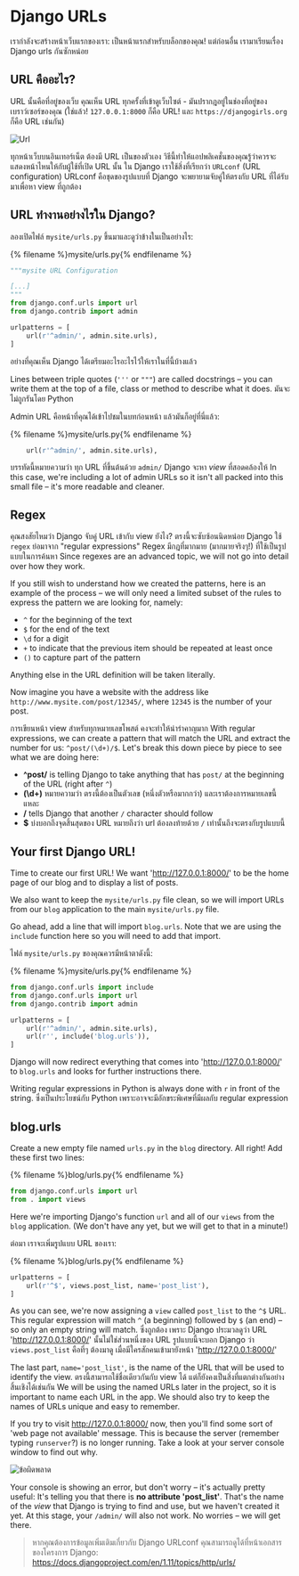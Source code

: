 # Django URLs

เรากำลังจะสร้างหน้าเว็บแรกของเรา: เป็นหน้าแรกสำหรับบล็อกของคุณ! แต่ก่อนอื่น เรามาเรียนเรื่อง Django urls กันซักหน่อย

## URL คืออะไร?

URL นั้นคือที่อยู่ของเว็บ คุณเห็น URL ทุกครั้งที่เข้าดูเว็บไซต์ - มันปรากฎอยู่ในช่องที่อยู่ของเบราว์เซอร์ของคุณ (ใช่แล้ว! `127.0.0.1:8000` ก็คือ URL! และ `https://djangogirls.org` ก็คือ URL เช่นกัน)

![Url](images/url.png)

ทุกหน้าเว็บบนอินเทอร์เน็ต ต้องมี URL เป็นของตัวเอง วิธีนี้ทำให้แอปพลิเคชั่นของคุณรู้ว่าควรจะแสดงหน้าไหนให้กับผู้ใช้ที่เปิด URL นั้น ใน Django เราใช้สิ่งที่เรียกว่า `URLconf` (URL configuration) URLconf คือชุดของรูปแบบที่ Django จะพยายามจับคู่ให้ตรงกับ URL ที่ได้รับมาเพื่อหา view ที่ถูกต้อง

## URL ทำงานอย่างไรใน Django?

ลองเปิดไฟล์ `mysite/urls.py` ขึ้นมาและดูว่าข้างในเป็นอย่างไร:

{% filename %}mysite/urls.py{% endfilename %}

```python
"""mysite URL Configuration

[...]
"""
from django.conf.urls import url
from django.contrib import admin

urlpatterns = [
    url(r'^admin/', admin.site.urls),
]
```

อย่างที่คุณเห็น Django ได้เตรียมอะไรอะไรไว้ให้เราในที่นี้บ้างแล้ว

Lines between triple quotes (`'''` or `"""`) are called docstrings – you can write them at the top of a file, class or method to describe what it does. มันจะไม่ถูกรันโดย Python

Admin URL คือหน้าที่คุณได้เข้าไปชมในบทก่อนหน้า แล้วมันก็อยู่ที่นี่แล้ว:

{% filename %}mysite/urls.py{% endfilename %}

```python
    url(r'^admin/', admin.site.urls),
```

บรรทัดนี้หมายความว่า ทุก URL ที่ขึ้นต้นด้วย `admin/` Django จะหา *view* ที่สอดคล้องให้ In this case, we're including a lot of admin URLs so it isn't all packed into this small file – it's more readable and cleaner.

## Regex

คุณสงสัยไหมว่า Django จับคู่ URL เข้ากับ view ยังไง? ตรงนี้จะซับซ้อนนิดหน่อย Django ใช้ `regex` ย่อมาจาก "regular expressions" Regex มีกฎที่มากมาย (มากมายจริงๆ!) ที่ใช้เป็นรูปแบบในการค้นหา Since regexes are an advanced topic, we will not go into detail over how they work.

If you still wish to understand how we created the patterns, here is an example of the process – we will only need a limited subset of the rules to express the pattern we are looking for, namely:

* `^` for the beginning of the text
* `$` for the end of the text
* `\d` for a digit
* `+` to indicate that the previous item should be repeated at least once
* `()` to capture part of the pattern

Anything else in the URL definition will be taken literally.

Now imagine you have a website with the address like `http://www.mysite.com/post/12345/`, where `12345` is the number of your post.

การเขียนหน้า view สำหรับทุกหมายเลขโพสต์ คงจะทำให้น่ารำคาญมาก With regular expressions, we can create a pattern that will match the URL and extract the number for us: `^post/(\d+)/$`. Let's break this down piece by piece to see what we are doing here:

* **^post/** is telling Django to take anything that has `post/` at the beginning of the URL (right after `^`)
* **(\d+)** หมายความว่า ตรงนี้ต้องเป็นตัวเลข (หนึ่งตัวหรือมากกว่า) และเราต้องการหมายเลขนี้แหละ
* **/** tells Django that another `/` character should follow
* **$** บ่งบอกถึงจุดสิ้นสุดของ URL หมายถึงว่า url ต้องลงท้ายด้วย `/` เท่านั้นถึงจะตรงกับรูปแบบนี้

## Your first Django URL!

Time to create our first URL! We want 'http://127.0.0.1:8000/' to be the home page of our blog and to display a list of posts.

We also want to keep the `mysite/urls.py` file clean, so we will import URLs from our `blog` application to the main `mysite/urls.py` file.

Go ahead, add a line that will import `blog.urls`. Note that we are using the `include` function here so you will need to add that import.

ไฟล์ `mysite/urls.py` ของคุณควรมีหน้าตาดังนี้:

{% filename %}mysite/urls.py{% endfilename %}

```python
from django.conf.urls import include
from django.conf.urls import url
from django.contrib import admin

urlpatterns = [
    url(r'^admin/', admin.site.urls),
    url(r'', include('blog.urls')),
]
```

Django will now redirect everything that comes into 'http://127.0.0.1:8000/' to `blog.urls` and looks for further instructions there.

Writing regular expressions in Python is always done with `r` in front of the string. ซึ่งเป็นประโยชน์กับ Python เพราะอาจจะมีอักขระพิเศษที่มีผลกับ regular expression

## blog.urls

Create a new empty file named `urls.py` in the `blog` directory. All right! Add these first two lines:

{% filename %}blog/urls.py{% endfilename %}

```python
from django.conf.urls import url
from . import views
```

Here we're importing Django's function `url` and all of our `views` from the `blog` application. (We don't have any yet, but we will get to that in a minute!)

ต่อมา เราจะเพิ่มรูปแบบ URL ของเรา:

{% filename %}blog/urls.py{% endfilename %}

```python
urlpatterns = [
    url(r'^$', views.post_list, name='post_list'),
]
```

As you can see, we're now assigning a `view` called `post_list` to the `^$` URL. This regular expression will match `^` (a beginning) followed by `$` (an end) – so only an empty string will match. ซึ่งถูกต้อง เพราะ Django ประมวลดูว่า URL 'http://127.0.0.1:8000/' นั้นไม่ใช่ส่วนหนึ่งของ URL รูปแบบนี้จะบอก Django ว่า `views.post_list` คือที่ๆ ต้องมาดู เมื่อมีใครสักคนเข้ามายังหน้า 'http://127.0.0.1:8000/'

The last part, `name='post_list'`, is the name of the URL that will be used to identify the view. ตรงนี้สามารถใช้ชื่อเดียวกันกับ view ได้ แต่ก็ยังคงเป็นสิ่งที่แตกต่างกันอย่างสิ้นเชิงได้เช่นกัน We will be using the named URLs later in the project, so it is important to name each URL in the app. We should also try to keep the names of URLs unique and easy to remember.

If you try to visit http://127.0.0.1:8000/ now, then you'll find some sort of 'web page not available' message. This is because the server (remember typing `runserver`?) is no longer running. Take a look at your server console window to find out why.

![ข้อผิดพลาด](images/error1.png)

Your console is showing an error, but don't worry – it's actually pretty useful: It's telling you that there is **no attribute 'post_list'**. That's the name of the *view* that Django is trying to find and use, but we haven't created it yet. At this stage, your `/admin/` will also not work. No worries – we will get there.

> หากคุณต้องการข้อมูลเพิ่มเติมเกี่ยวกับ Django URLconf คุณสามารถดูได้ที่หน้าเอกสารของโครงการ Django: https://docs.djangoproject.com/en/1.11/topics/http/urls/